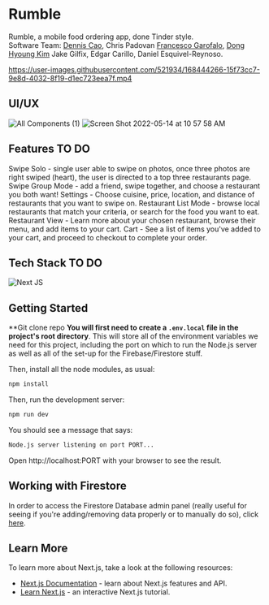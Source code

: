 # Rumble
Rumble, a mobile food ordering app, done Tinder style.<br>
Software Team: [Dennis Cao](https://www.linkedin.com/in/dennisrcao/), Chris Padovan [Francesco Garofalo](https://www.linkedin.com/in/garofalofrancesco/), [Dong Hyoung Kim](https://www.linkedin.com/in/dong-hyoung-kim-7686b8222/) Jake Gilfix, Edgar Carillo, Daniel Esquivel-Reynoso.

https://user-images.githubusercontent.com/521934/168444266-15f73cc7-9e8d-4032-8f19-d1ec723eea7f.mp4

## UI/UX
![All Components (1)](https://user-images.githubusercontent.com/521934/168443490-f6508e42-9e99-4d6e-bf69-adbe4aebae6d.png)
![Screen Shot 2022-05-14 at 10 57 58 AM](https://user-images.githubusercontent.com/521934/168443364-86316a63-4f54-41c0-9ada-b3686f51b9d0.png)

## Features TO DO
Swipe Solo - single user able to swipe on photos, once three photos are right swiped (heart), the user is directed to a top three restaurants page.
Swipe Group Mode - add a friend, swipe together, and choose a restaurant you both want!
Settings - Choose cuisine, price, location, and distance of restaurants that you want to swipe on.
Restaurant List Mode - browse local restaurants that match your criteria, or search for the food you want to eat.
Restaurant View - Learn more about your chosen restaurant, browse their menu, and add items to your cart.
Cart - See a list of items you've added to your cart, and proceed to checkout to complete your order.

## Tech Stack TO DO
![Next JS](https://img.shields.io/badge/Next-black?style=for-the-badge&logo=next.js&logoColor=white)



## Getting Started

**Git clone repo
**You will first need to create a `.env.local` file in the project's root directory**. This will store all of the environment variables we need for this project, including the port on which to run the Node.js server as well as all of the set-up for the
Firebase/Firestore stuff. 


Then, install all the node modules, as usual:

```bash
npm install
```

Then, run the development server:

```bash
npm run dev
```

You should see a message that says:
```bash
Node.js server listening on port PORT...
```

Open http://localhost:PORT with your browser to see the result.

## Working with Firestore

In order to access the Firestore Database admin panel (really useful for seeing if you're adding/removing data properly or to manually do so), click [here](https://console.firebase.google.com/).

## Learn More

To learn more about Next.js, take a look at the following resources:

- [Next.js Documentation](https://nextjs.org/docs) - learn about Next.js features and API.
- [Learn Next.js](https://nextjs.org/learn) - an interactive Next.js tutorial.
